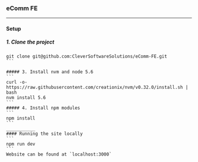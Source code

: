 ### eComm FE
______
#### Setup
##### 1. Clone the project
````
git clone git@github.com:CleverSoftwareSolutions/eComm-FE.git
```

##### 3. Install nvm and node 5.6
```
curl -o- https://raw.githubusercontent.com/creationix/nvm/v0.32.0/install.sh | bash
nvm install 5.6
```
##### 4. Install npm modules
```
npm install
```
___________
#### Running the site locally
```
npm run dev
```  
Website can be found at `localhost:3000`
